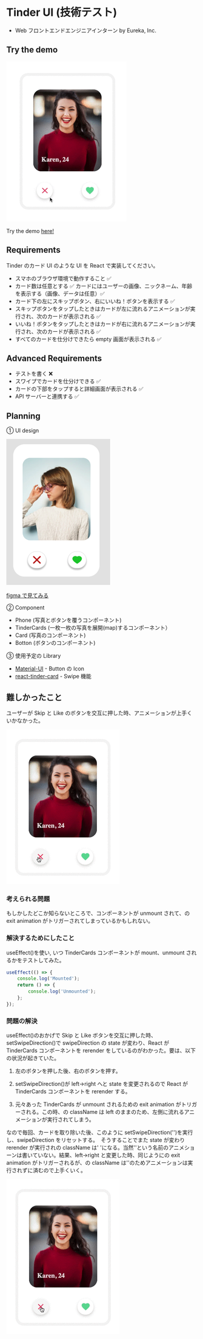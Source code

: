 # Tinder UI (技術テスト)

- Web フロントエンドエンジニアインターン by Eureka, Inc.

## Try the demo

![tinderUI-error](./img/tinderUI-demo.gif)

Try the demo [here!](https://tommytommychopper.github.io/TinderUI/)

## Requirements

Tinder のカード UI のような UI を React で実装してください。

- スマホのブラウザ環境で動作すること ✅
- カード数は任意とする ✅
  カードにはユーザーの画像、ニックネーム、年齢を表示する（画像、データは任意）✅
- カード下の左にスキップボタン、右にいいね！ボタンを表示する ✅
- スキップボタンをタップしたときはカードが左に流れるアニメーションが実行され、次のカードが表示される ✅
- いいね！ボタンをタップしたときはカードが右に流れるアニメーションが実行され、次のカードが表示される ✅
- すべてのカードを仕分けできたら empty 画面が表示される ✅

## Advanced Requirements

- テストを書く ❌
- スワイプでカードを仕分けできる ✅
- カードの下部をタップすると詳細画面が表示される ✅
- API サーバーと連携する ✅

## Planning

① UI design

![Tinder-UI-Picture](./img/tinder-ui.png)

[figma で見てみる](https://www.figma.com/file/CviNRhuLA4WSgGwaXELWEZ/Untitled?node-id=0%3A1)

② Component

- Phone (写真とボタンを覆うコンポーネント)
- TinderCards (一枚一枚の写真を展開(map)するコンポーネント）
- Card (写真のコンポーネント)
- Botton (ボタンのコンポーネント)

③ 使用予定の Library

- [Material-UI](https://material-ui.com/) - Button の Icon
- [react-tinder-card](https://www.npmjs.com/package/react-tinder-card) - Swipe 機能

## 難しかったこと

ユーザーが Skip と Like のボタンを交互に押した時、アニメーションが上手くいかなかった。

![tinderUI-error](./img/tinderUI-error.gif)

### 考えられる問題

もしかしたどこか知らないところで、コンポーネントが unmount されて、<Transition Group>の exit animation がトリガーされてしまっているかもしれない。

### 解決するためにしたこと

useEffect()を使い, いつ TinderCards コンポーネントが mount、unmount されるかをテストしてみた。

```javascript
useEffect(() => {
	console.log('Mounted');
	return () => {
		console.log('Unmounted');
	};
});
```

### 問題の解決

useEffect()のおかげで Skip と Like ボタンを交互に押した時、setSwipeDirection()で swipeDirection の state が変わり、React が TinderCards コンポーネントを rerender をしているのがわかった。要は、以下の状況が起きていた。

1. 左のボタンを押した後、右のボタンを押す。

2. setSwipeDirection()が left->right へと state を変更されるので React が TinderCards コンポーネントを rerender する。

3. 元々あった TinderCards が unmount されるため<Transition Group>の exit animation がトリガーされる。この時、<CSSTransition>の className は left のままのため、左側に流れるアニメーションが実行されてしまう。

なので毎回、カードを取り除いた後、このように setSwipeDirection('')を実行し、swipeDirection をリセットする。　そうすることでまた state が変わり rerender が実行され<CSSTransition>の className は' 'になる。当然''という名前のアニメショーンは書いていない。結果、left->right と変更した時、同じように<Transition Group>の exit animation がトリガーされるが、<CSSTransition>の className は''のためアニメーションは実行されずに済むので上手くいく。

![tinderUI-sucess](./img/tinderUI-success.gif)
